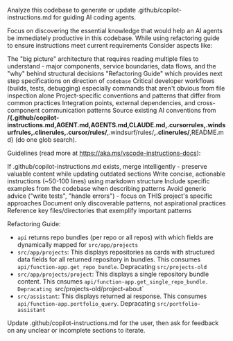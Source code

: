 Analyze this codebase to generate or update .github/copilot-instructions.md for guiding AI coding agents.

Focus on discovering the essential knowledge that would help an AI agents be immediately productive in this codebase. While using refactoring guide to ensure instructions meet current requirements
Consider aspects like:

The "big picture" architecture that requires reading multiple files to understand - major components, service boundaries, data flows, and the "why" behind structural decisions
"Refactoring Guide" which provides next step specifications on direction of `codebase`
Critical developer workflows (builds, tests, debugging) especially commands that aren't obvious from file inspection alone
Project-specific conventions and patterns that differ from common practices
Integration points, external dependencies, and cross-component communication patterns
Source existing AI conventions from **/{.github/copilot-instructions.md,AGENT.md,AGENTS.md,CLAUDE.md,.cursorrules,.windsurfrules,.clinerules,.cursor/rules/**,.windsurf/rules/**,.clinerules/**,README.md} (do one glob search).

Guidelines (read more at https://aka.ms/vscode-instructions-docs):

If .github/copilot-instructions.md exists, merge intelligently - preserve valuable content while updating outdated sections
Write concise, actionable instructions (~50-100 lines) using markdown structure
Include specific examples from the codebase when describing patterns
Avoid generic advice ("write tests", "handle errors") - focus on THIS project's specific approaches
Document only discoverable patterns, not aspirational practices
Reference key files/directories that exemplify important patterns

Refactoring Guide:
- `api` returns repo bundles (per repo or all repos) with which fields are dynamically mapped for `src/app/projects`
- `src/app/projects`: This displays repositories as cards with structured data fields for all returned repository in bundles. This consumes `api/function-app.get_repo_bundle`. Depracating `src/projects-old`
- `src/app/projects/project`: This displays a single repository bundle content. This cnsumes `api/function-app.get_single_repo_bundle. Depracating `src/projects-old/project-about`
- `src/assistant`: This displays returned ai response. This consumes `api/function-app.portfolio_query`. Depracating `src/portfolio-assistant`

Update .github/copilot-instructions.md for the user, then ask for feedback on any unclear or incomplete sections to iterate.